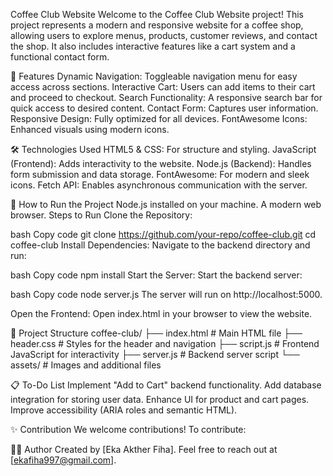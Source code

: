 Coffee Club Website
Welcome to the Coffee Club Website project! This project represents a modern and responsive website for a coffee shop, 
allowing users to explore menus, products, customer reviews, and contact the shop.
It also includes interactive features like a cart system and a functional contact form.

🌟 Features
Dynamic Navigation: Toggleable navigation menu for easy access across sections.
Interactive Cart: Users can add items to their cart and proceed to checkout.
Search Functionality: A responsive search bar for quick access to desired content.
Contact Form: Captures user information.
Responsive Design: Fully optimized for all devices.
FontAwesome Icons: Enhanced visuals using modern icons.


🛠️ Technologies Used
HTML5 & CSS: For structure and styling.
JavaScript (Frontend): Adds interactivity to the website.
Node.js (Backend): Handles form submission and data storage.
FontAwesome: For modern and sleek icons.
Fetch API: Enables asynchronous communication with the server.


🚀 How to Run the Project
Node.js installed on your machine.
A modern web browser.
Steps to Run
Clone the Repository:

bash
Copy code
git clone https://github.com/your-repo/coffee-club.git
cd coffee-club
Install Dependencies: Navigate to the backend directory and run:

bash
Copy code
npm install
Start the Server: Start the backend server:

bash
Copy code
node server.js
The server will run on http://localhost:5000.

Open the Frontend: Open index.html in your browser to view the website.

📂 Project Structure
coffee-club/
├── index.html       # Main HTML file
├── header.css       # Styles for the header and navigation
├── script.js        # Frontend JavaScript for interactivity
├── server.js        # Backend server script
└── assets/          # Images and additional files


📋 To-Do List
Implement "Add to Cart" backend functionality.
Add database integration for storing user data.
Enhance UI for product and cart pages.
Improve accessibility (ARIA roles and semantic HTML).

✨ Contribution
We welcome contributions! To contribute:

👩‍💻 Author
Created by [Eka Akther Fiha]. Feel free to reach out at [ekafiha997@gmail.com].
